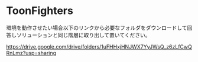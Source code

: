 # ToonFighters
環境を動作させたい場合以下のリンクから必要なフォルダをダウンロードして回答しソリューションと同じ階層に取り出して置いてください。

https://drive.google.com/drive/folders/1uFHHxjHNJWX7YyJWsQ_z6zLfCwQRnLmz?usp=sharing
